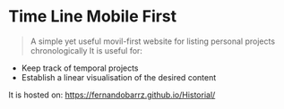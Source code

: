 # Time Line Mobile First
> A simple yet useful movil-first website for listing personal projects chronologically
It is useful for:
* Keep track of temporal projects
* Establish a linear visualisation of the desired content

It is hosted on: 
https://fernandobarrz.github.io/Historial/
